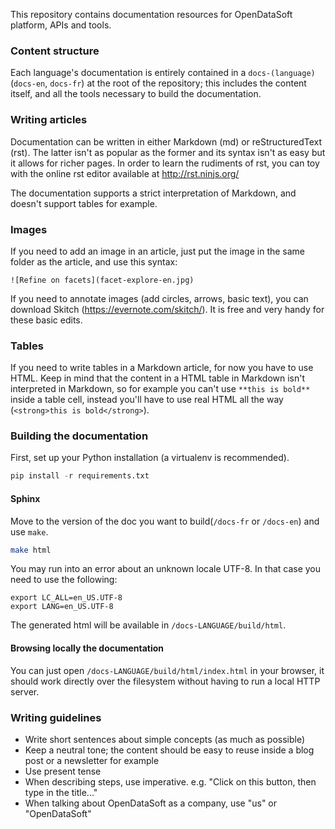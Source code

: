 This repository contains documentation resources for OpenDataSoft platform, APIs and tools.

### Content structure
Each language's documentation is entirely contained in a `docs-(language)`
(`docs-en`,  `docs-fr`) at the root of the repository; this includes the content
itself, and all the tools necessary to build the documentation.

### Writing articles
Documentation can be written in either Markdown (md) or reStructuredText (rst). The latter isn't as popular as
the former and its syntax isn't as easy but it allows for richer pages. In order to learn the rudiments of rst, you can
toy with the online rst editor available at http://rst.ninjs.org/

The documentation supports a strict interpretation of Markdown, and doesn't support
tables for example.

### Images
If you need to add an image in an article, just put the image in the same folder
as the article, and use this syntax:
```
![Refine on facets](facet-explore-en.jpg)
```

If you need to annotate images (add circles, arrows, basic text), you can download Skitch
(https://evernote.com/skitch/). It is free and very handy for these basic edits.

### Tables
If you need to write tables in a Markdown article, for now you have to use HTML.
Keep in mind that the content in a HTML table in Markdown isn't interpreted in
Markdown, so for example you can't use `**this is bold**` inside a table cell,
instead you'll have to use real HTML all the way (`<strong>this is bold</strong>`).

### Building the documentation

First, set up your Python installation (a virtualenv is recommended).
```python
pip install -r requirements.txt
```

#### Sphinx

Move to the version of the doc you want to build(`/docs-fr` or `/docs-en`) and use `make`.
```bash
make html
```

You may run into an error about an unknown locale UTF-8. In that case you need to use the following:
```
export LC_ALL=en_US.UTF-8
export LANG=en_US.UTF-8
```

The generated html will be available in `/docs-LANGUAGE/build/html`.

#### Browsing locally the documentation
You can just open `/docs-LANGUAGE/build/html/index.html` in your browser, it should
work directly over the filesystem without having to run a local HTTP server.

### Writing guidelines
- Write short sentences about simple concepts (as much as possible)
- Keep a neutral tone; the content should be easy to reuse inside
a blog post or a newsletter for example
- Use present tense
- When describing steps, use imperative. e.g. "Click on this button, then type in the title..."
- When talking about OpenDataSoft as a company, use "us" or "OpenDataSoft"
